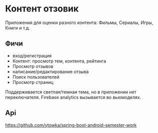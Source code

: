 # Контент отзовик
Приложения для оценки разного контента: Фильмы, Сериалы, Игры, Книги и т.д.

## Фичи
 - вход/регистрация
 - Контент: просмотр тем, контента, рейтинга
 - Просмотр отзывов
 - написание/редактирование отзыва
 - Поиск пользователей
 - Просмотр страниц

Поддерживается светлая/темная тема, но в приложении нет переключателя.
Firebase analytics вызывается во вьюмоделях.

## Api
https://github.com/ytowka/spring-boot-android-semester-work

